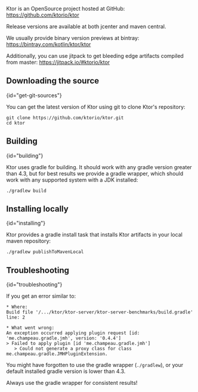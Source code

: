 [//]: # (title: Building Ktor)
[//]: # (caption: Building Ktor From Source)
[//]: # (category: advanced)
[//]: # (keywords: git compiling compile ktor from source)
[//]: # (permalink: /advanced/building-from-source.html)
[//]: # (ktor_version_review: 1.0.0)

Ktor is an OpenSource project hosted at GitHub:
<https://github.com/ktorio/ktor>

Release versions are available at both jcenter and maven central.

We usually provide binary version previews at bintray:
<https://bintray.com/kotlin/ktor/ktor>

Additionally, you can use jitpack to get bleeding edge artifacts compiled from master:
<https://jitpack.io/#ktorio/ktor>

## Downloading the source
{id="get-git-sources"}

You can get the latest version of Ktor using git to clone Ktor's repository:

```text
git clone https://github.com/ktorio/ktor.git
cd ktor
```

## Building
{id="building"}

Ktor uses gradle for building. It should work with any gradle version
greater than 4.3, but for best results we provide a gradle wrapper,
which should work with any supported system with a JDK installed: 

```text
./gradlew build
```

## Installing locally
{id="installing"}

Ktor provides a gradle install task that installs Ktor artifacts in your
local maven repository:

```text
./gradlew publishToMavenLocal
```

## Troubleshooting
{id="troubleshooting"}

If you get an error similar to:

```text
* Where:
Build file '/.../ktor/ktor-server/ktor-server-benchmarks/build.gradle' line: 2

* What went wrong:
An exception occurred applying plugin request [id: 'me.champeau.gradle.jmh', version: '0.4.4']
> Failed to apply plugin [id 'me.champeau.gradle.jmh']
   > Could not generate a proxy class for class me.champeau.gradle.JMHPluginExtension.
```

You might have forgotten to use the gradle wrapper (`./gradlew`), or your default installed
gradle version is lower than 4.3.

Always use the gradle wrapper for consistent results!